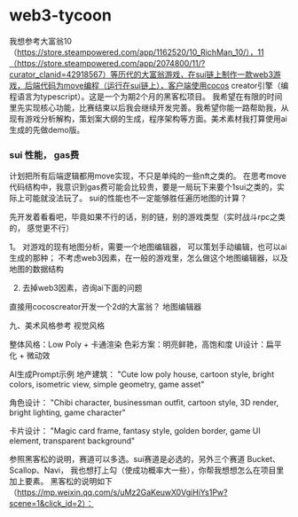 # web3-tycoon



我想参考大富翁10（https://store.steampowered.com/app/1162520/10_RichMan_10/），11（https://store.steampowered.com/app/2074800/11/?curator_clanid=42918567）等历代的大富翁游戏，在sui链上制作一款web3游戏，后端代码为move编程（运行在sui链上），客户端使用cocos creator引擎（编程语言为typescript）。这是一个为期2个月的黑客松项目。 我希望在有限的时间里先实现核心功能，比赛结束以后我会继续开发完善。我希望你能一路帮助我，从现有游戏分析解构，策划案大纲的生成，程序架构等方面。美术素材我打算使用ai生成的先做demo版。



### sui 性能， gas费

计划把所有后端逻辑都用move实现，不只是单纯的一些nft之类的。
在思考move代码结构中，我意识到gas费可能会比较贵，要是一局玩下来要个1sui之类的，实际上可能就没法玩了。
sui的性能也不一定能够胜任遍历地图的计算？ 

先开发着看看吧，毕竟如果不行的话，别的链，别的游戏类型（实时战斗rpc之类的， 感觉更不行）




1。
对游戏的现有地图分析，需要一个地图编辑器， 可以策划手动编辑，也可以ai生成的那种； 不考虑web3因素，在一般的游戏里，怎么做这个地图编辑器，以及地图的数据结构


2. 去掉web3因素，咨询ai下面的问题

直接用cocoscreator开发一个2d的大富翁？
地图编辑器



九、美术风格参考
视觉风格

整体风格：Low Poly + 卡通渲染
色彩方案：明亮鲜艳，高饱和度
UI设计：扁平化 + 微动效

AI生成Prompt示例
地产建筑：
"Cute low poly house, cartoon style, bright colors, 
isometric view, simple geometry, game asset"

角色设计：
"Chibi character, businessman outfit, cartoon style, 
3D render, bright lighting, game character"

卡片设计：
"Magic card frame, fantasy style, golden border, 
game UI element, transparent background"


参照黑客松的说明，赛道可以多选。sui赛道是必选的，另外三个赛道 Bucket、Scallop、Navi， 我也想打上勾（使成功概率大一些），你帮我想想怎么在项目里加上要素。 黑客松的说明如下（https://mp.weixin.qq.com/s/uMz2GaKeuwX0VgiHiYs1Pw?scene=1&click_id=2）： 
